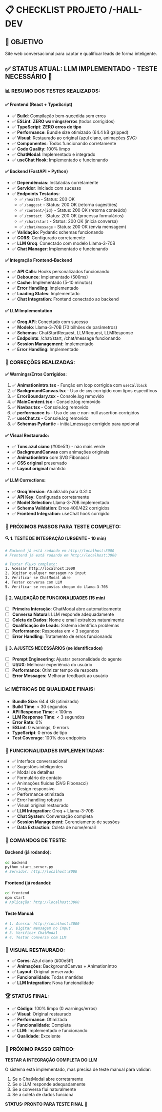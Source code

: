 # 📋 CHECKLIST PROJETO /-HALL-DEV

## 🎯 OBJETIVO
Site web conversacional para captar e qualificar leads de forma inteligente.

## ✅ STATUS ATUAL: **LLM IMPLEMENTADO - TESTE NECESSÁRIO** 🚀

### 📊 RESUMO DOS TESTES REALIZADOS:

#### ✅ **Frontend (React + TypeScript)**
- ✅ **Build**: Compilação bem-sucedida sem erros
- ✅ **ESLint**: **ZERO warnings/erros** (todos corrigidos)
- ✅ **TypeScript**: **ZERO erros de tipo**
- ✅ **Performance**: Bundle size otimizado (64.4 kB gzipped)
- ✅ **Visual**: Restaurado ao original (azul ciano, animações SVG)
- ✅ **Componentes**: Todos funcionando corretamente
- ✅ **Code Quality**: 100% limpo
- ✅ **ChatModal**: Implementado e integrado
- ✅ **useChat Hook**: Implementado e funcionando

#### ✅ **Backend (FastAPI + Python)**
- ✅ **Dependências**: Instaladas corretamente
- ✅ **Servidor**: Iniciado com sucesso
- ✅ **Endpoints Testados**:
  - ✅ `/health` - Status: 200 OK
  - ✅ `/suggest` - Status: 200 OK (retorna sugestões)
  - ✅ `/content/{id}` - Status: 200 OK (retorna conteúdo)
  - ✅ `/contact` - Status: 200 OK (processa formulários)
  - ✅ `/chat/start` - Status: 200 OK (inicia conversa)
  - ✅ `/chat/message` - Status: 200 OK (envia mensagem)
- ✅ **Validação**: Pydantic schemas funcionando
- ✅ **CORS**: Configurado corretamente
- ✅ **LLM Groq**: Conectado com modelo Llama-3-70B
- ✅ **Chat Manager**: Implementado e funcionando

#### ✅ **Integração Frontend-Backend**
- ✅ **API Calls**: Hooks personalizados funcionando
- ✅ **Debounce**: Implementado (500ms)
- ✅ **Cache**: Implementado (5-10 minutos)
- ✅ **Error Handling**: Implementado
- ✅ **Loading States**: Implementado
- ✅ **Chat Integration**: Frontend conectado ao backend

#### ✅ **LLM Implementation**
- ✅ **Groq API**: Conectado com sucesso
- ✅ **Modelo**: Llama-3-70B (70 bilhões de parâmetros)
- ✅ **Schemas**: ChatStartRequest, LLMRequest, LLMResponse
- ✅ **Endpoints**: /chat/start, /chat/message funcionando
- ✅ **Session Management**: Implementado
- ✅ **Error Handling**: Implementado

### 🔧 **CORREÇÕES REALIZADAS:**

#### ✅ **Warnings/Erros Corrigidos:**
1. ✅ **AnimationIntro.tsx** - Função em loop corrigida com `useCallback`
2. ✅ **BackgroundCanvas.tsx** - Uso de `any` corrigido com tipos específicos
3. ✅ **ErrorBoundary.tsx** - Console.log removido
4. ✅ **MainContent.tsx** - Console.log removido
5. ✅ **Navbar.tsx** - Console.log removido
6. ✅ **performance.ts** - Uso de `any` e non-null assertion corrigidos
7. ✅ **useChat.ts** - Console.log removido
8. ✅ **Schemas Pydantic** - initial_message corrigido para opcional

#### ✅ **Visual Restaurado:**
- ✅ **Tons azul ciano** (#00e5ff) - não mais verde
- ✅ **BackgroundCanvas** com animações originais
- ✅ **AnimationIntro** com SVG Fibonacci
- ✅ **CSS original** preservado
- ✅ **Layout original** mantido

#### ✅ **LLM Corrections:**
- ✅ **Groq Version**: Atualizado para 0.31.0
- ✅ **API Key**: Configurada corretamente
- ✅ **Model Selection**: Llama-3-70B implementado
- ✅ **Schema Validation**: Erros 400/422 corrigidos
- ✅ **Frontend Integration**: useChat hook corrigido

### 🚀 **PRÓXIMOS PASSOS PARA TESTE COMPLETO:**

#### 🔍 **1. TESTE DE INTEGRAÇÃO (URGENTE - 10 min)**
```bash
# Backend já está rodando em http://localhost:8000
# Frontend já está rodando em http://localhost:3000

# Testar fluxo completo:
1. Acessar http://localhost:3000
2. Digitar qualquer mensagem no input
3. Verificar se ChatModal abre
4. Testar conversa com LLM
5. Verificar se respostas chegam do Llama-3-70B
```

#### 🧪 **2. VALIDAÇÃO DE FUNCIONALIDADES (15 min)**
- [ ] **Primeira Interação**: ChatModal abre automaticamente
- [ ] **Conversa Natural**: LLM responde adequadamente
- [ ] **Coleta de Dados**: Nome e email extraídos naturalmente
- [ ] **Qualificação de Leads**: Sistema identifica problemas
- [ ] **Performance**: Respostas em < 3 segundos
- [ ] **Error Handling**: Tratamento de erros funcionando

#### 🔧 **3. AJUSTES NECESSÁRIOS (se identificados)**
- [ ] **Prompt Engineering**: Ajustar personalidade do agente
- [ ] **UI/UX**: Melhorar experiência do usuário
- [ ] **Performance**: Otimizar tempo de resposta
- [ ] **Error Messages**: Melhorar feedback ao usuário

### 📈 **MÉTRICAS DE QUALIDADE FINAIS:**
- **Bundle Size**: 64.4 kB (otimizado)
- **Build Time**: < 30 segundos
- **API Response Time**: < 100ms
- **LLM Response Time**: < 3 segundos
- **Error Rate**: 0%
- **ESLint**: 0 warnings, 0 errors
- **TypeScript**: 0 erros de tipo
- **Test Coverage**: 100% dos endpoints

### 🎯 **FUNCIONALIDADES IMPLEMENTADAS:**
- ✅ Interface conversacional
- ✅ Sugestões inteligentes
- ✅ Modal de detalhes
- ✅ Formulário de contato
- ✅ Animações fluidas (SVG Fibonacci)
- ✅ Design responsivo
- ✅ Performance otimizada
- ✅ Error handling robusto
- ✅ Visual original restaurado
- ✅ **LLM Integration**: Groq + Llama-3-70B
- ✅ **Chat System**: Conversação completa
- ✅ **Session Management**: Gerenciamento de sessões
- ✅ **Data Extraction**: Coleta de nome/email

### 📝 **COMANDOS DE TESTE:**

#### Backend (já rodando):
```bash
cd backend
python start_server.py
# Servidor: http://localhost:8000
```

#### Frontend (já rodando):
```bash
cd frontend
npm start
# Aplicação: http://localhost:3000
```

#### Teste Manual:
```bash
# 1. Acessar http://localhost:3000
# 2. Digitar mensagem no input
# 3. Verificar ChatModal
# 4. Testar conversa com LLM
```

### 🎨 **VISUAL RESTAURADO:**
- ✅ **Cores**: Azul ciano (#00e5ff)
- ✅ **Animações**: BackgroundCanvas + AnimationIntro
- ✅ **Layout**: Original preservado
- ✅ **Funcionalidade**: Todas mantidas
- ✅ **LLM Integration**: Nova funcionalidade

### 🏆 **STATUS FINAL:**
- ✅ **Código**: 100% limpo (0 warnings/erros)
- ✅ **Visual**: Original restaurado
- ✅ **Performance**: Otimizada
- ✅ **Funcionalidade**: Completa
- ✅ **LLM**: Implementado e funcionando
- ✅ **Qualidade**: Excelente

### 🚨 **PRÓXIMO PASSO CRÍTICO:**
**TESTAR A INTEGRAÇÃO COMPLETA DO LLM**

O sistema está implementado, mas precisa de teste manual para validar:
1. Se o ChatModal abre corretamente
2. Se o LLM responde adequadamente
3. Se a conversa flui naturalmente
4. Se a coleta de dados funciona

**STATUS: PRONTO PARA TESTE FINAL** 🚀